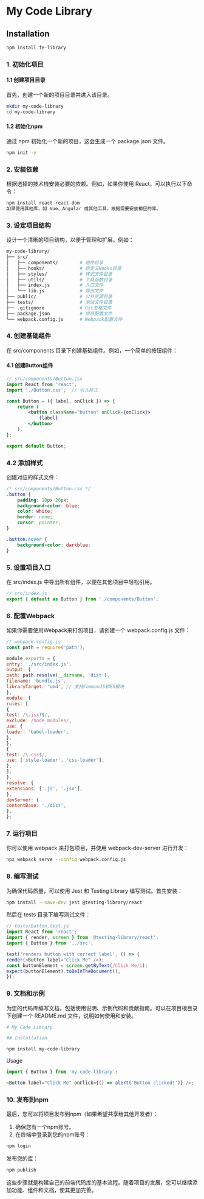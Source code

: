 # My Code Library

## Installation

```bash
npm install fe-library
```


### 1. 初始化项目
#### 1.1 创建项目目录
首先，创建一个新的项目目录并进入该目录。
```bash 
mkdir my-code-library
cd my-code-library
```

#### 1.2 初始化npm
通过 npm 初始化一个新的项目，这会生成一个 package.json 文件。
```bash
npm init -y
```
### 2. 安装依赖
根据选择的技术栈安装必要的依赖。例如，如果你使用 React，可以执行以下命令：
```bash
npm install react react-dom
如果使用其他库，如 Vue、Angular 或其他工具，根据需要安装相应的库。
```

### 3. 设定项目结构
设计一个清晰的项目结构，以便于管理和扩展。例如：
```bash
my-code-library/
├── src/
│   ├── components/        # 组件目录
│   ├── hooks/             # 自定义Hooks目录
│   ├── styles/            # 样式文件目录
│   ├── utils/             # 工具函数目录
│   ├── index.js           # 入口文件
│   └── lib.js             # 导出文件
├── public/                # 公共资源目录
├── tests/                 # 测试文件目录
├── .gitignore             # Git忽略文件
├── package.json           # 项目配置文件
└── webpack.config.js      # Webpack配置文件
```
### 4. 创建基础组件
在 src/components 目录下创建基础组件。例如，一个简单的按钮组件：

#### 4.1 创建Button组件
```jsx
// src/components/Button.jsx
import React from 'react';
import './Button.css';  // 引入样式

const Button = ({ label, onClick }) => {
    return (
        <button className="button" onClick={onClick}>
            {label}
        </button>
    );
};

export default Button;
```

### 4.2 添加样式
创建对应的样式文件：

```css
/* src/components/Button.css */
.button {
    padding: 10px 20px;
    background-color: blue;
    color: white;
    border: none;
    cursor: pointer;
}

.button:hover {
    background-color: darkblue;
}
```

### 5. 设置项目入口
在 src/index.js 中导出所有组件，以便在其他项目中轻松引用。
```javascript
// src/index.js
export { default as Button } from './components/Button';
```
### 6. 配置Webpack
如果你需要使用Webpack来打包项目，请创建一个 webpack.config.js 文件：
```javascript
// webpack.config.js
const path = require('path');

module.exports = {
entry: './src/index.js',
output: {
path: path.resolve(__dirname, 'dist'),
filename: 'bundle.js',
libraryTarget: 'umd', // 支持CommonJS和ES模块
},
module: {
rules: [
{
test: /\.jsx?$/,
exclude: /node_modules/,
use: {
loader: 'babel-loader',
},
},
{
test: /\.css$/,
use: ['style-loader', 'css-loader'],
},
],
},
resolve: {
extensions: ['.js', '.jsx'],
},
devServer: {
contentBase: './dist',
},
};
```

### 7. 运行项目
你可以使用 webpack 来打包项目，并使用 webpack-dev-server 进行开发：
```bash
npx webpack serve --config webpack.config.js
```
### 8. 编写测试
为确保代码质量，可以使用 Jest 和 Testing Library 编写测试。首先安装：
```bash
npm install --save-dev jest @testing-library/react
```
然后在 tests 目录下编写测试文件：

```javascript
// tests/Button.test.js
import React from 'react';
import { render, screen } from '@testing-library/react';
import { Button } from '../src';

test('renders button with correct label', () => {
render(<Button label="Click Me" />);
const buttonElement = screen.getByText(/Click Me/i);
expect(buttonElement).toBeInTheDocument();
});
```
### 9. 文档和示例
为您的代码库编写文档，包括使用说明、示例代码和贡献指南。可以在项目根目录下创建一个 README.md 文件，说明如何使用和安装。
```bash
# My Code Library

## Installation

npm install my-code-library
```

Usage
```javascript
import { Button } from 'my-code-library';

<Button label="Click Me" onClick={() => alert('Button clicked!')} />;
```
### 10. 发布到npm
最后，您可以将项目发布到npm（如果希望共享给其他开发者）：

1. 确保您有一个npm账号。
2. 在终端中登录到您的npm账号：
```bash
npm login
```

发布您的库：
```bash
npm publish
```
这些步骤就是构建自己的前端代码库的基本流程。随着项目的发展，您可以继续添加功能、组件和文档，使其更加完善。
